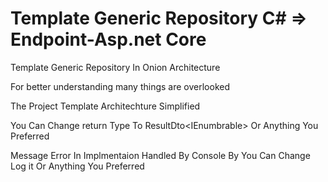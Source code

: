 # Template Generic Repository C#  => Endpoint-Asp.net Core
Template Generic Repository In Onion Architecture 

For better understanding many things are overlooked

The Project Template Architechture Simplified

You Can Change return Type To ResultDto<IEnumbrable<TEntity>> Or Anything You Preferred

Message Error In Implmentaion Handled By Console By You Can Change Log it Or Anything You Preferred  

